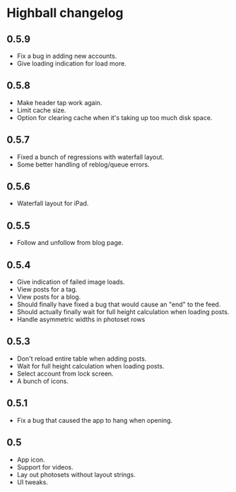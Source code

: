 # Highball changelog

## 0.5.9

* Fix a bug in adding new accounts.
* Give loading indication for load more.

## 0.5.8

* Make header tap work again.
* Limit cache size.
* Option for clearing cache when it's taking up too much disk space.

## 0.5.7

* Fixed a bunch of regressions with waterfall layout.
* Some better handling of reblog/queue errors.

## 0.5.6

* Waterfall layout for iPad.

## 0.5.5

* Follow and unfollow from blog page.

## 0.5.4

* Give indication of failed image loads.
* View posts for a tag.
* View posts for a blog.
* Should finally have fixed a bug that would cause an "end" to the feed.
* Should actually finally wait for full height calculation when loading posts.
* Handle asymmetric widths in photoset rows

## 0.5.3

* Don't reload entire table when adding posts.
* Wait for full height calculation when loading posts.
* Select account from lock screen.
* A bunch of icons.

## 0.5.1

* Fix a bug that caused the app to hang when opening.

## 0.5

* App icon.
* Support for videos.
* Lay out photosets without layout strings.
* UI tweaks.

